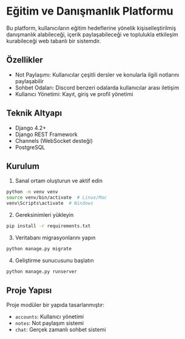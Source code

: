 # Eğitim ve Danışmanlık Platformu

Bu platform, kullanıcıların eğitim hedeflerine yönelik kişiselleştirilmiş danışmanlık alabileceği, içerik paylaşabileceği ve toplulukla etkileşim kurabileceği web tabanlı bir sistemdir.

## Özellikler

- Not Paylaşımı: Kullanıcılar çeşitli dersler ve konularla ilgili notlarını paylaşabilir
- Sohbet Odaları: Discord benzeri odalarda kullanıcılar arası iletişim
- Kullanıcı Yönetimi: Kayıt, giriş ve profil yönetimi

## Teknik Altyapı

- Django 4.2+
- Django REST Framework
- Channels (WebSocket desteği)
- PostgreSQL

## Kurulum

1. Sanal ortam oluşturun ve aktif edin
```bash
python -m venv venv
source venv/bin/activate  # Linux/Mac
venv\Scripts\activate  # Windows
```

2. Gereksinimleri yükleyin
```bash
pip install -r requirements.txt
```

3. Veritabanı migrasyonlarını yapın
```bash
python manage.py migrate
```

4. Geliştirme sunucusunu başlatın
```bash
python manage.py runserver
```

## Proje Yapısı

Proje modüler bir yapıda tasarlanmıştır:

- `accounts`: Kullanıcı yönetimi
- `notes`: Not paylaşım sistemi
- `chat`: Gerçek zamanlı sohbet sistemi